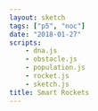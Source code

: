 ```yaml
---
layout: sketch
tags: ["p5", "noc"]
date: "2018-01-27"
scripts: 
    - dna.js
    - obstacle.js
    - population.js
    - rocket.js
    - sketch.js
title: Smart Rockets
---
```

